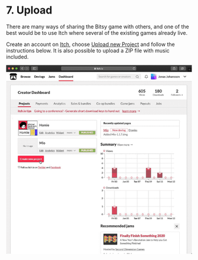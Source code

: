 # 7. Upload

There are many ways of sharing the Bitsy game with others, and one of the best would be to use Itch where several of the existing games already live.

Create an account on [Itch](https://itch.io/), choose [Upload new Project](https://itch.io/game/new) and follow the instructions below. It is also possible to upload a ZIP file with music included.

![](../../../.gitbook/assets/bitsy-upload.gif)

